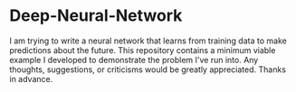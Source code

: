 # Deep-Neural-Network
I am trying to write a neural network that learns from training data to make predictions about the future. This repository contains a minimum viable example I developed to demonstrate the problem I've run into. Any thoughts, suggestions, or criticisms would be greatly appreciated. Thanks in advance.
